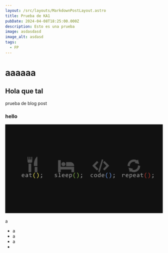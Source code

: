```yaml
---
layout: /src/layouts/MarkdownPostLayout.astro
title: Prueba de KA1
pubDate: 2024-04-08T18:25:00.000Z
description: Esto es una prueba
image: asdasdasd
image_alt: asdasd
tags:
  - FP
---
```

# aaaaaa[](google.com)

## [](<sadfasdf sdfsdsdf>)Hola que tal

prueba de blog post

### hello

![prueba](src/assets/images/uploads/code-wallpaper.png "12312323")

a

* a
* a
* a
*
